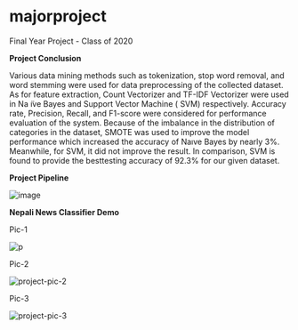 # majorproject
Final Year Project - Class of 2020

**Project Conclusion**

 Various data mining methods such as tokenization, stop word removal, and word stemming were
used for data preprocessing of the collected dataset. As for feature extraction, Count Vectorizer
and TF-IDF Vectorizer were used in Na ̈ıve Bayes and Support Vector Machine ( SVM) respectively. 
Accuracy rate, Precision, Recall, and F1-score were considered for performance evaluation of the system. 
Because of the imbalance in the distribution of categories in the dataset, SMOTE was used to improve the model 
performance which increased the accuracy of Naıve Bayes by nearly 3%. Meanwhile, for SVM, it did not improve the result. 
In comparison, SVM is found to provide the besttesting accuracy of 92.3% for our given dataset.

**Project Pipeline**

![image](https://user-images.githubusercontent.com/24469318/148653341-e3fc1622-956e-4fc0-953d-b6004b4dd4a6.png)


<b> Nepali News Classifier Demo </b>

Pic-1
  
![p](https://user-images.githubusercontent.com/24469318/148652933-2b03c104-cf8c-4152-b769-34cd2900ebce.jpg)

Pic-2

![project-pic-2](https://user-images.githubusercontent.com/24469318/148653016-61f1ae9d-afea-481d-b5c6-e309ca112bf1.jpg)

Pic-3

![project-pic-3](https://user-images.githubusercontent.com/24469318/148653017-47f18d5a-b917-4557-8966-84231e451a37.jpg)
